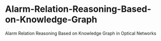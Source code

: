 # Alarm-Relation-Reasoning-Based-on-Knowledge-Graph
Alarm Relation Reasoning Based on Knowledge Graph in Optical Networks 
